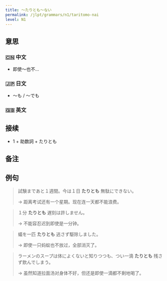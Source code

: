 ```yaml
---
title: 〜たりとも〜ない
permalink: /jlpt/grammars/n1/taritomo-nai
level: N1
---
```


## 意思

### 🇨🇳 中文

- 即使〜也不…

### 🇯🇵 日文

- 〜も / 〜でも

### 🇬🇧 英文


## 接续

- 1 + 助数詞 + たりとも

## 备注


## 例句

> 試験まであと１週間。今は１日 **たりとも** 無駄にできない。
>
> → 距离考试还有一个星期。现在连一天都不能浪费。

> １分 **たりとも** 遅刻は許しません。
>
> → 不能容忍迟到即使是一分钟。

> 蟻を一匹 **たりとも** 逃さず駆除しました。
>
> → 即使一只蚂蚁也不放过，全部消灭了。

> ラーメンのスープは体によくないと知りつつも、つい一滴 **たりとも** 残さず飲んでしまう。
>
> → 虽然知道拉面汤对身体不好，但还是即使一滴都不剩地喝了。

